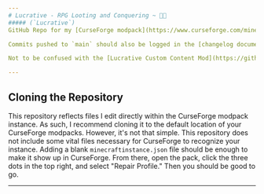 ```yaml
---
# Lucrative - RPG Looting and Conquering ~ 💎✨
##### (`Lucrative`)
GitHub Repo for my [CurseForge modpack](https://www.curseforge.com/minecraft/modpacks/lucrative) of the same name. Used for version control and cloud sync.

Commits pushed to `main` should also be logged in the [changelog document](https://docs.google.com/document/d/1hfyX-cWdZkWtWKBZpo2ZQqECP3kd-3kbRFM_24hmZBo/edit?usp=sharing).

Not to be confused with the [Lucrative Custom Content Mod](https://github.com/C-Stew/lucrative-mod), a java binary used for core content in this modpack.

---
```

## Cloning the Repository
This repository reflects files I edit directly within the CurseForge modpack instance. As such, I recommend cloning it to the default location of your CurseForge modpacks.
However, it's not that simple. This repository does not include some vital files necessary for CurseForge to recognize your instance. Adding a blank `minecraftinstance.json` file should be enough to make it show up in CurseForge. From there, open the pack, click the three dots in the top right, and select "Repair Profile." Then you should be good to go.

---
